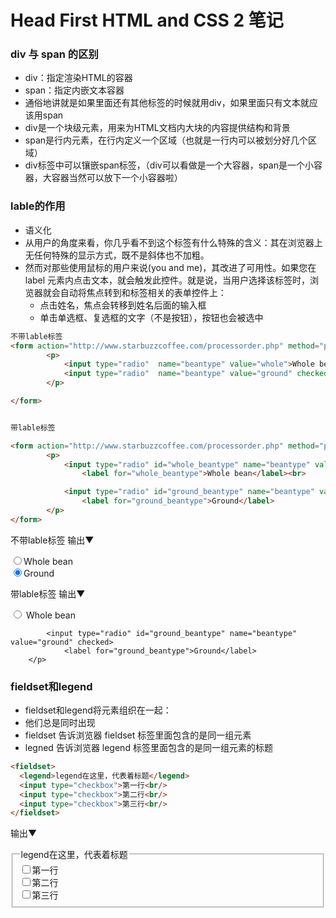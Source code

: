 # Head First HTML and CSS 2 笔记


### div 与 span 的区别
- div：指定渲染HTML的容器
- span：指定内嵌文本容器
- 通俗地讲就是如果里面还有其他标签的时候就用div，如果里面只有文本就应该用span
- div是一个块级元素，用来为HTML文档内大块的内容提供结构和背景
- span是行内元素，在行内定义一个区域（也就是一行内可以被<span>划分好几个区域）
- div标签中可以镶嵌span标签，（div可以看做是一个大容器，span是一个小容器，大容器当然可以放下一个小容器啦）

### lable的作用
- 语义化
- 从用户的角度来看，你几乎看不到这个标签有什么特殊的含义：其在浏览器上无任何特殊的显示方式，既不是斜体也不加粗。
- 然而对那些使用鼠标的用户来说(you and me)，其改进了可用性。如果您在 label 元素内点击文本，就会触发此控件。就是说，当用户选择该标签时，浏览器就会自动将焦点转到和标签相关的表单控件上：
    - 点击姓名，焦点会转移到姓名后面的输入框
    - 单击单选框、复选框的文字（不是按钮），按钮也会被选中


```html
不带lable标签
<form action="http://www.starbuzzcoffee.com/processorder.php" method="post">
        <p>
            <input type="radio"  name="beantype" value="whole">Whole bean<br>
            <input type="radio"  name="beantype" value="ground" checked>Ground
        </p>

</form>


带lable标签

<form action="http://www.starbuzzcoffee.com/processorder.php" method="post">
        <p>
            <input type="radio" id="whole_beantype" name="beantype" value="whole">
                <label for="whole_beantype">Whole bean</label><br>

            <input type="radio" id="ground_beantype" name="beantype" value="ground" checked>
                <label for="ground_beantype">Ground</label>
        </p>
</form>
```


不带lable标签 输出▼
<form action="http://www.starbuzzcoffee.com/processorder.php" method="post">
        <p>
            <input type="radio"  name="beantype" value="whole">Whole bean<br>
            <input type="radio"  name="beantype" value="ground" checked>Ground
        </p>
</form>


带lable标签 输出▼
<form action="http://www.starbuzzcoffee.com/processorder.php" method="post">
        <p>
            <input type="radio" id="whole_beantype" name="beantype" value="whole">
                <label for="whole_beantype">Whole bean</label><br>

            <input type="radio" id="ground_beantype" name="beantype" value="ground" checked>
                <label for="ground_beantype">Ground</label>
        </p>
</form>

### fieldset和legend
- fieldset和legend将元素组织在一起：
- 他们总是同时出现
- fieldset 告诉浏览器 fieldset 标签里面包含的是同一组元素
- legned 告诉浏览器  legend 标签里面包含的是同一组元素的标题


```html
<fieldset>
  <legend>legend在这里，代表着标题</legend>
  <input type="checkbox">第一行<br/>
  <input type="checkbox">第二行<br/>
  <input type="checkbox">第三行<br/>
</fieldset>
```

输出▼
<fieldset>
  <legend>legend在这里，代表着标题</legend>
  <input type="checkbox">第一行<br/>
  <input type="checkbox">第二行<br/>
  <input type="checkbox">第三行<br/>
</fieldset>
